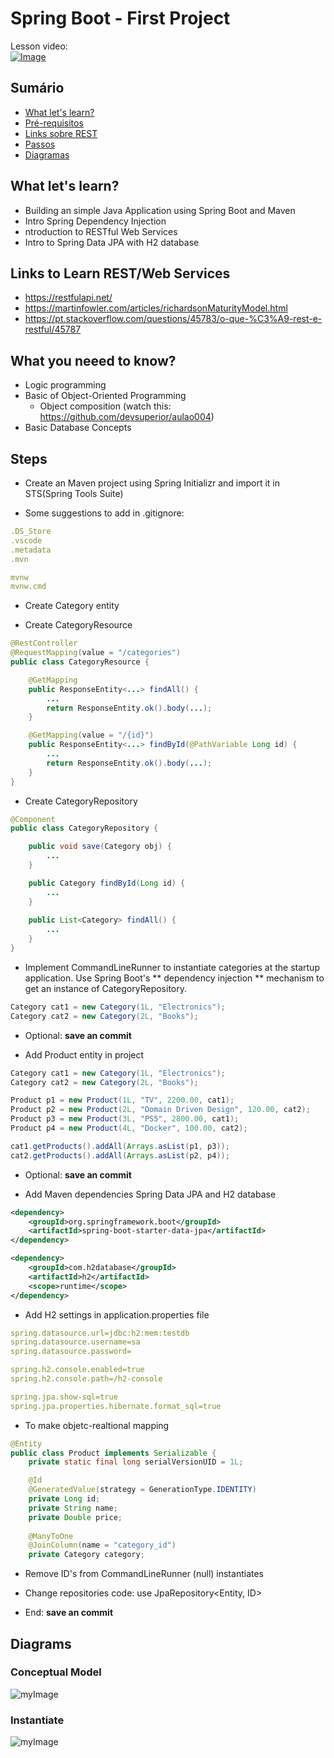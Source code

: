 # Spring Boot - First Project

Lesson video:<br/>
[![Image](https://img.youtube.com/vi/nQr_X62vq-k/mqdefault.jpg "Vídeo no Youtube")](https://youtu.be/nQr_X62vq-k)

## Sumário
- [What let's learn?](#O-que-você-vai-aprender)
- [Pré-requisitos](#Pré-requisitos)
- [Links sobre REST](#Links-sobre-REST)
- [Passos](#Passos)
- [Diagramas](#Diagramas)

## What let's learn?
- Building an simple Java Application using Spring Boot and Maven
- Intro Spring Dependency Injection
- ntroduction to RESTful Web Services
- Intro to Spring Data JPA with H2 database

## Links to Learn REST/Web Services
- https://restfulapi.net/
- https://martinfowler.com/articles/richardsonMaturityModel.html
- https://pt.stackoverflow.com/questions/45783/o-que-%C3%A9-rest-e-restful/45787

## What you neeed to know?

- Logic programming
- Basic of Object-Oriented Programming
  - Object composition (watch this: https://github.com/devsuperior/aulao004)
- Basic Database Concepts 

## Steps

- Create an Maven project using Spring Initializr and import it in STS(Spring Tools Suite)

- Some suggestions to add in .gitignore:

```yml
.DS_Store
.vscode
.metadata
.mvn

mvnw
mvnw.cmd
```

- Create Category entity

- Create CategoryResource

```java
@RestController
@RequestMapping(value = "/categories")
public class CategoryResource {

	@GetMapping
	public ResponseEntity<...> findAll() {
		...
		return ResponseEntity.ok().body(...);
	}

	@GetMapping(value = "/{id}")
	public ResponseEntity<...> findById(@PathVariable Long id) {
		...
		return ResponseEntity.ok().body(...);
	}
}
```

- Create CategoryRepository

```java
@Component
public class CategoryRepository {

	public void save(Category obj) {
		...
	}

	public Category findById(Long id) {
		...
	}
	
	public List<Category> findAll() {
		...
	}
}
```

- Implement CommandLineRunner to instantiate categories at the startup application. Use Spring Boot's ** dependency injection ** mechanism to get an instance of CategoryRepository.
```java
Category cat1 = new Category(1L, "Electronics");
Category cat2 = new Category(2L, "Books");
```

- Optional: **save an commit**

- Add Product entity in project

```java
Category cat1 = new Category(1L, "Electronics");
Category cat2 = new Category(2L, "Books");

Product p1 = new Product(1L, "TV", 2200.00, cat1);
Product p2 = new Product(2L, "Domain Driven Design", 120.00, cat2);
Product p3 = new Product(3L, "PS5", 2800.00, cat1);
Product p4 = new Product(4L, "Docker", 100.00, cat2);

cat1.getProducts().addAll(Arrays.asList(p1, p3));
cat2.getProducts().addAll(Arrays.asList(p2, p4));
```

- Optional: **save an commit**

- Add Maven dependencies Spring Data JPA and H2 database

```xml
<dependency>
	<groupId>org.springframework.boot</groupId>
	<artifactId>spring-boot-starter-data-jpa</artifactId>
</dependency>

<dependency>
	<groupId>com.h2database</groupId>
	<artifactId>h2</artifactId>
	<scope>runtime</scope>
</dependency>
```

- Add H2 settings in application.properties file

```yml
spring.datasource.url=jdbc:h2:mem:testdb
spring.datasource.username=sa
spring.datasource.password=

spring.h2.console.enabled=true
spring.h2.console.path=/h2-console

spring.jpa.show-sql=true
spring.jpa.properties.hibernate.format_sql=true
```

- To make objetc-realtional mapping
```java
@Entity
public class Product implements Serializable {
	private static final long serialVersionUID = 1L;

	@Id
	@GeneratedValue(strategy = GenerationType.IDENTITY)
	private Long id;
	private String name;
	private Double price;
	
	@ManyToOne
	@JoinColumn(name = "category_id")
	private Category category;
```

- Remove ID's from CommandLineRunner (null) instantiates

- Change repositories code: use JpaRepository<Entity, ID>

- End: **save an commit**

## Diagrams

### Conceptual Model

![myImage](https://github.com/devsuperior/aulao005/raw/master/domain-model.png)

### Instantiate

![myImage](https://github.com/devsuperior/aulao005/raw/master/domain-instance.png)
